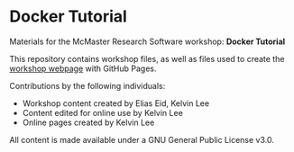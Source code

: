 # Docker Tutorial

Materials for the McMaster Research Software workshop: **Docker Tutorial**  

This repository contains workshop files, as well as files used to create the [workshop webpage](https://mcmasterrs.github.io/docker-tutorial) with GitHub Pages.  

Contributions by the following individuals: 
- Workshop content created by Elias Eid, Kelvin Lee 
- Content edited for online use by Kelvin Lee  
- Online pages created by Kelvin Lee  

All content is made available under a GNU General Public License v3.0.  
